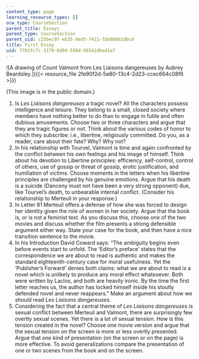 ```yaml
---
content_type: page
learning_resource_types: []
ocw_type: CourseSection
parent_title: Essays
parent_type: CourseSection
parent_uid: c25bec97-eb35-9edf-7411-fbb08661dbcd
title: First Essay
uid: 77b1fc7c-3178-0d94-556d-56542dba41a7
---
```


![A drawing of Count Valmont from Les Liaisons dangereuses by Aubrey Beardsley.]({{< resource_file 2fe90f2d-5e80-13c4-2d23-ccec664c08f6 >}})  

(This image is in the public domain.)

1.  Is _Les Liaisons dangereuses_ a tragic novel? All the characters possess intelligence and leisure. They belong to a small, closed society where members have nothing better to do than to engage in futile and often dubious amusements. Choose two or three characters and argue that they are tragic figures or not. Think about the various codes of honor to which they subscribe: i.e., libertine, religiously committed. Do you, as a reader, care about their fate? Why? Why not?
2.  In his relationship with Tourvel, Valmont is time and again confronted by the conflict between his own feelings and his image of himself. Think about his devotion to Libertine principles: efficiency, self-control, control of others, use of gossip or threat of gossip, erotic justification, and humiliation of victims. Choose moments in the letters when his libertine principles are challenged by his genuine emotions. Argue that his death is a suicide (Danceny must not have been a very strong opponent) due, like Tourvel’s death, to unbearable internal conflict. (Consider his relationship to Merteuil in your response.)
3.  In Letter 81 Merteuil offers a defense of how she was forced to design her identity given the role of women in her society. Argue that the book is, or is not a feminist text. As you discuss this, choose one of the two movies and discuss whether the film presents a strong defensible argument either way. State your case for the book, and then have a nice transition sentence to the movie.
4.  In his Introduction David Coward says: “The ambiguity begins even before events start to unfold. The ‘Editor’s preface’ states that the correspondence we are about to read is authentic and makes the standard eighteenth-century case for moral usefulness. Yet the ‘Publisher’s Forward' denies both claims: what we are about to read is a novel which is unlikely to produce any moral effect whatsoever. Both were written by Laclos, and both are heavily ironic. By the time the first letter reaches us, the author has locked himself inside his stoutly defended novel and never reappears." Make an argument about how we should read _Les Liaisons dangereuses_.
5.  Considering the fact that a central theme of _Les Liaisons dangereuses_ is sexual conflict between Merteuil and Valmont, there are surprisingly few overtly sexual scenes. Yet there is a lot of sexual tension. How is this tension created in the novel? Choose one movie version and argue that the sexual tension on the screen is more or less overtly presented. Argue that one kind of presentation (on the screen or on the page) is more effective. To avoid generalizations compare the presentation of one or two scenes from the book and on the screen.